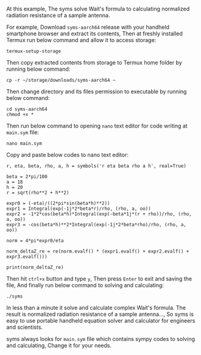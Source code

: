 At this example, The syms solve Wait's formula to calculating normalized radiation resistance of a sample antenna.

For example, Download `syms-aarch64` release with your handheld smartphone browser and extract its contents, Then at freshly installed Termux run below command and allow it to access storage:

```
termux-setup-storage
```

Then copy extracted contents from storage to Termux home folder by running below command:

```
cp -r ~/storage/downloads/syms-aarch64 ~
```

Then change directory and its files permission to executable by running below command:

```
cd syms-aarch64
chmod +x *
```

Then run below command to opening `nano` text editor for code writing at `main.sym` file:

```
nano main.sym
```

Copy and paste below codes to nano text editor:

```
r, eta, beta, rho, a, h = symbols('r eta beta rho a h', real=True)

beta = 2*pi/100
a = 18
h = 20
r = sqrt(rho**2 + h**2)

expr0 = (-eta)/((2*pi*sin(beta*h)**2))
expr1 = Integral(exp(-1j*2*beta*r)/rho, (rho, a, oo)) 
expr2 = -1*2*cos(beta*h)*Integral(exp(-beta*1j*(r + rho))/rho, (rho, a, oo)) 
expr3 = -cos(beta*h)**2*Integral(exp(-1j*2*beta*rho)/rho, (rho, a, oo))

norm = 4*pi*expr0/eta

norm_deltaZ_re = re(norm.evalf() * (expr1.evalf() + expr2.evalf() + expr3.evalf()))

print(norm_deltaZ_re)
```

Then hit `ctrl+x` button and type `y`, Then press `Enter` to exit and saving the file, And finally run below command to solving and calculating:

```
./syms
```

In less than a minute it solve and calculate complex Wait's formula. The result is normalized radiation resistance of a sample antenna..., So syms is easy to use portable handheld equation solver and calculator for engineers and scientists.

syms always looks for `main.sym` file which contains sympy codes to solving and calculating, Change it for your needs.
